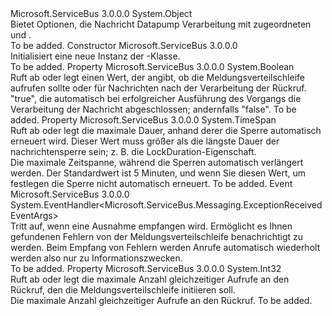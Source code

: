 <Type Name="OnMessageOptions" FullName="Microsoft.ServiceBus.Messaging.OnMessageOptions">
  <TypeSignature Language="C#" Value="public sealed class OnMessageOptions" />
  <TypeSignature Language="ILAsm" Value=".class public auto ansi sealed beforefieldinit OnMessageOptions extends System.Object" />
  <TypeSignature Language="DocId" Value="T:Microsoft.ServiceBus.Messaging.OnMessageOptions" />
  <TypeSignature Language="VB.NET" Value="Public NotInheritable Class OnMessageOptions" />
  <TypeSignature Language="F#" Value="type OnMessageOptions = class" />
  <AssemblyInfo>
    <AssemblyName>Microsoft.ServiceBus</AssemblyName>
    <AssemblyVersion>3.0.0.0</AssemblyVersion>
  </AssemblyInfo>
  <Base>
    <BaseTypeName>System.Object</BaseTypeName>
  </Base>
  <Interfaces />
  <Docs>
    <summary>Bietet Optionen, die Nachricht Datapump Verarbeitung mit zugeordneten <see cref="M:Microsoft.ServiceBus.Messaging.QueueClient.OnMessage(System.Action{Microsoft.ServiceBus.Messaging.BrokeredMessage})" /> und <see cref="M:Microsoft.ServiceBus.Messaging.SubscriptionClient.OnMessage(System.Action{Microsoft.ServiceBus.Messaging.BrokeredMessage})" />.</summary>
    <remarks>To be added.</remarks>
  </Docs>
  <Members>
    <Member MemberName=".ctor">
      <MemberSignature Language="C#" Value="public OnMessageOptions ();" />
      <MemberSignature Language="ILAsm" Value=".method public hidebysig specialname rtspecialname instance void .ctor() cil managed" />
      <MemberSignature Language="DocId" Value="M:Microsoft.ServiceBus.Messaging.OnMessageOptions.#ctor" />
      <MemberSignature Language="VB.NET" Value="Public Sub New ()" />
      <MemberType>Constructor</MemberType>
      <AssemblyInfo>
        <AssemblyName>Microsoft.ServiceBus</AssemblyName>
        <AssemblyVersion>3.0.0.0</AssemblyVersion>
      </AssemblyInfo>
      <Parameters />
      <Docs>
        <summary>Initialisiert eine neue Instanz der <see cref="T:Microsoft.ServiceBus.Messaging.OnMessageOptions" />-Klasse.</summary>
        <remarks>To be added.</remarks>
      </Docs>
    </Member>
    <Member MemberName="AutoComplete">
      <MemberSignature Language="C#" Value="public bool AutoComplete { get; set; }" />
      <MemberSignature Language="ILAsm" Value=".property instance bool AutoComplete" />
      <MemberSignature Language="DocId" Value="P:Microsoft.ServiceBus.Messaging.OnMessageOptions.AutoComplete" />
      <MemberSignature Language="VB.NET" Value="Public Property AutoComplete As Boolean" />
      <MemberSignature Language="F#" Value="member this.AutoComplete : bool with get, set" Usage="Microsoft.ServiceBus.Messaging.OnMessageOptions.AutoComplete" />
      <MemberType>Property</MemberType>
      <AssemblyInfo>
        <AssemblyName>Microsoft.ServiceBus</AssemblyName>
        <AssemblyVersion>3.0.0.0</AssemblyVersion>
      </AssemblyInfo>
      <ReturnValue>
        <ReturnType>System.Boolean</ReturnType>
      </ReturnValue>
      <Docs>
        <summary>Ruft ab oder legt einen Wert, der angibt, ob die Meldungsverteilschleife aufrufen sollte <see cref="M:Microsoft.ServiceBus.Messaging.QueueClient.Complete(System.Guid)" /> oder <see cref="M:Microsoft.ServiceBus.Messaging.SubscriptionClient.Complete(System.Guid)" /> für Nachrichten nach der Verarbeitung der Rückruf.</summary>
        <value>"true", die automatisch bei erfolgreicher Ausführung des Vorgangs die Verarbeitung der Nachricht abgeschlossen; andernfalls "false".</value>
        <remarks>To be added.</remarks>
      </Docs>
    </Member>
    <Member MemberName="AutoRenewTimeout">
      <MemberSignature Language="C#" Value="public TimeSpan AutoRenewTimeout { get; set; }" />
      <MemberSignature Language="ILAsm" Value=".property instance valuetype System.TimeSpan AutoRenewTimeout" />
      <MemberSignature Language="DocId" Value="P:Microsoft.ServiceBus.Messaging.OnMessageOptions.AutoRenewTimeout" />
      <MemberSignature Language="VB.NET" Value="Public Property AutoRenewTimeout As TimeSpan" />
      <MemberSignature Language="F#" Value="member this.AutoRenewTimeout : TimeSpan with get, set" Usage="Microsoft.ServiceBus.Messaging.OnMessageOptions.AutoRenewTimeout" />
      <MemberType>Property</MemberType>
      <AssemblyInfo>
        <AssemblyName>Microsoft.ServiceBus</AssemblyName>
        <AssemblyVersion>3.0.0.0</AssemblyVersion>
      </AssemblyInfo>
      <ReturnValue>
        <ReturnType>System.TimeSpan</ReturnType>
      </ReturnValue>
      <Docs>
        <summary>Ruft ab oder legt die maximale Dauer, anhand derer die Sperre automatisch erneuert wird. Dieser Wert muss größer als die längste Dauer der nachrichtensperre sein; z. B. die LockDuration-Eigenschaft. </summary>
        <value>Die maximale Zeitspanne, während die Sperren automatisch verlängert werden. Der Standardwert ist 5 Minuten, und wenn Sie diesen Wert, um festlegen <see cref="F:System.TimeSpan.Zero" /> die Sperre nicht automatisch erneuert.</value>
        <remarks>To be added.</remarks>
      </Docs>
    </Member>
    <Member MemberName="ExceptionReceived">
      <MemberSignature Language="C#" Value="public event EventHandler&lt;Microsoft.ServiceBus.Messaging.ExceptionReceivedEventArgs&gt; ExceptionReceived;" />
      <MemberSignature Language="ILAsm" Value=".event class System.EventHandler`1&lt;class Microsoft.ServiceBus.Messaging.ExceptionReceivedEventArgs&gt; ExceptionReceived" />
      <MemberSignature Language="DocId" Value="E:Microsoft.ServiceBus.Messaging.OnMessageOptions.ExceptionReceived" />
      <MemberSignature Language="VB.NET" Value="Public Event ExceptionReceived As EventHandler(Of ExceptionReceivedEventArgs) " />
      <MemberSignature Language="F#" Value="member this.ExceptionReceived : EventHandler&lt;Microsoft.ServiceBus.Messaging.ExceptionReceivedEventArgs&gt; " Usage="member this.ExceptionReceived : System.EventHandler&lt;Microsoft.ServiceBus.Messaging.ExceptionReceivedEventArgs&gt; " />
      <MemberType>Event</MemberType>
      <AssemblyInfo>
        <AssemblyName>Microsoft.ServiceBus</AssemblyName>
        <AssemblyVersion>3.0.0.0</AssemblyVersion>
      </AssemblyInfo>
      <ReturnValue>
        <ReturnType>System.EventHandler&lt;Microsoft.ServiceBus.Messaging.ExceptionReceivedEventArgs&gt;</ReturnType>
      </ReturnValue>
      <Docs>
        <summary>Tritt auf, wenn eine Ausnahme empfangen wird. Ermöglicht es Ihnen gefundenen Fehlern von der Meldungsverteilschleife benachrichtigt zu werden.
            Beim Empfang von Fehlern werden Anrufe automatisch wiederholt werden also nur zu Informationszwecken. </summary>
        <remarks>To be added.</remarks>
      </Docs>
    </Member>
    <Member MemberName="MaxConcurrentCalls">
      <MemberSignature Language="C#" Value="public int MaxConcurrentCalls { get; set; }" />
      <MemberSignature Language="ILAsm" Value=".property instance int32 MaxConcurrentCalls" />
      <MemberSignature Language="DocId" Value="P:Microsoft.ServiceBus.Messaging.OnMessageOptions.MaxConcurrentCalls" />
      <MemberSignature Language="VB.NET" Value="Public Property MaxConcurrentCalls As Integer" />
      <MemberSignature Language="F#" Value="member this.MaxConcurrentCalls : int with get, set" Usage="Microsoft.ServiceBus.Messaging.OnMessageOptions.MaxConcurrentCalls" />
      <MemberType>Property</MemberType>
      <AssemblyInfo>
        <AssemblyName>Microsoft.ServiceBus</AssemblyName>
        <AssemblyVersion>3.0.0.0</AssemblyVersion>
      </AssemblyInfo>
      <ReturnValue>
        <ReturnType>System.Int32</ReturnType>
      </ReturnValue>
      <Docs>
        <summary>Ruft ab oder legt die maximale Anzahl gleichzeitiger Aufrufe an den Rückruf, den die Meldungsverteilschleife initiieren soll.</summary>
        <value>Die maximale Anzahl gleichzeitiger Aufrufe an den Rückruf.</value>
        <remarks>To be added.</remarks>
      </Docs>
    </Member>
  </Members>
</Type>